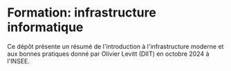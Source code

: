 # Formation: infrastructure informatique
Ce dépôt présente un résumé de l'introduction à l'infrastructure moderne et aux bonnes pratiques donné par Olivier Levitt (DIIT) en octobre 2024 à l'INSEE.
